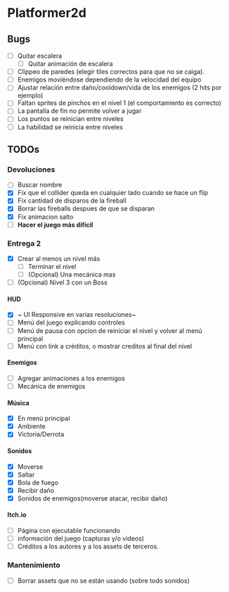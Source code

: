 # Platformer2d

## Bugs
- [ ] Quitar escalera
  - [ ] Quitar animación de escalera
- [ ] Clippeo de paredes (elegir tiles correctos para que no se caiga).
- [ ] Enemigos moviéndose dependiendo de la velocidad del equipo
- [ ] Ajustar relación entre daño/cooldown/vida de los enemigos (2 hits por ejemplo)
- [ ] Faltan sprites de pinchos en el nivel 1 (el comportamiento es correcto)
- [ ] La pantalla de fin no permite volver a jugar
- [ ] Los puntos se reinician entre niveles
- [ ] La habilidad se reinicia entre niveles

## TODOs

### Devoluciones
- [ ] Buscar nombre
- [x] Fix que el collider queda en cualquier lado cuando se hace un flip
- [x] Fix cantidad de disparos de la fireball
- [x] Borrar las fireballs despues de que se disparan
- [x] Fix animacion salto
- [ ] **Hacer el juego más difícil**

### Entrega 2
- [x] Crear al menos un nivel más
  - [ ] Terminar el nivel
  - [ ] (Opcional) Una mecánica mas
- [ ] (Opcional) Nivel 3 con un Boss
#### HUD
- [x] ~ UI Responsive en varias resoluciones~
- [ ] Menú del juego explicando controles
- [ ] Menú de pausa con opcion de reiniciar el nivel y volver al menú principal
- [ ] Menú con link a créditos, o mostrar creditos al final del nivel

#### Enemigos
- [ ] Agregar animaciones a los enemigos
- [ ] Mecánica de enemigos

#### Música
- [x] En menú principal
- [x] Ambiente
- [x] Victoria/Derrota

#### Sonidos
- [x] Moverse
- [x] Saltar
- [x] Bola de fuego
- [x] Recibir daño
- [x] Sonidos de enemigos(moverse atacar, recibir daño)

#### Itch.io
- [ ] Página con ejecutable funcionando
- [ ] información del juego (capturas y/o videos)
- [ ] Créditos a los autores y a los assets de terceros.

### Mantenimiento
- [ ] Borrar assets que no se están usando (sobre todo sonidos)

